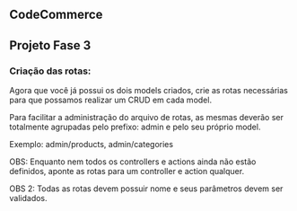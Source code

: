 ## CodeCommerce

## Projeto Fase 3

### Criação das rotas:

Agora que você já possui os dois models criados, crie as rotas necessárias para que possamos realizar um CRUD em cada model.

Para facilitar a administração do arquivo de rotas, as mesmas deverão ser totalmente agrupadas pelo prefixo: admin e pelo seu próprio model.

Exemplo: admin/products, admin/categories

OBS: Enquanto nem todos os controllers e actions ainda não estão definidos, aponte as rotas para um controller e action qualquer.

OBS 2: Todas as rotas devem possuir nome e seus parâmetros devem ser validados.

